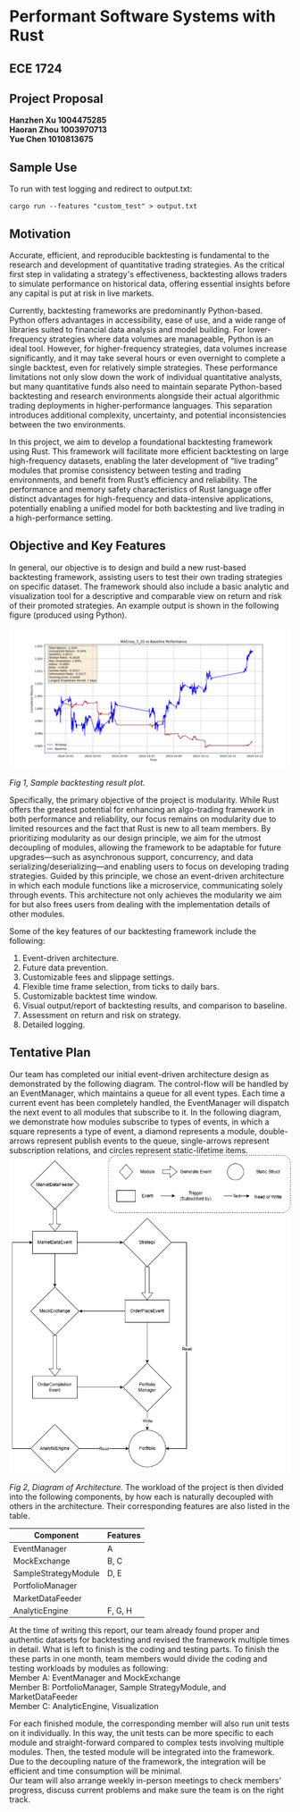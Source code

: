 # **Performant Software Systems with Rust**

## **ECE 1724**

## **Project Proposal**

**Hanzhen Xu 1004475285**  
**Haoran Zhou 1003970713**  
**Yue Chen 1010813675**

## **Sample Use**
To run with test logging and redirect to output.txt:
```
cargo run --features "custom_test" > output.txt
```
## **Motivation**

Accurate, efficient, and reproducible backtesting is fundamental to the research and development of quantitative trading strategies. As the critical first step in validating a strategy's effectiveness, backtesting allows traders to simulate performance on historical data, offering essential insights before any capital is put at risk in live markets.

Currently, backtesting frameworks are predominantly Python-based. Python offers advantages in accessibility, ease of use, and a wide range of libraries suited to financial data analysis and model building. For lower-frequency strategies where data volumes are manageable, Python is an ideal tool. However, for higher-frequency strategies, data volumes increase significantly, and it may take several hours or even overnight to complete a single backtest, even for relatively simple strategies. These performance limitations not only slow down the work of individual quantitative analysts, but many quantitative funds also need to maintain separate Python-based backtesting and research environments alongside their actual algorithmic trading deployments in higher-performance languages. This separation introduces additional complexity, uncertainty, and potential inconsistencies between the two environments.

In this project, we aim to develop a foundational backtesting framework using Rust. This framework will facilitate more efficient backtesting on large high-frequency datasets, enabling the later development of “live trading” modules that promise consistency between testing and trading environments, and benefit from Rust’s efficiency and reliability. The performance and memory safety characteristics of Rust language offer distinct advantages for high-frequency and data-intensive applications, potentially enabling a unified model for both backtesting and live trading in a high-performance setting.

## **Objective and Key Features**

In general, our objective is to design and build a new rust-based backtesting framework, assisting users to test their own trading strategies on specific  dataset. The framework should also include a basic analytic and visualization tool for a descriptive and comparable view on return and risk of their promoted strategies. An example output is shown in the following figure (produced using Python).  

![Alt text][image1]  

*Fig 1, Sample backtesting result plot.*

Specifically, the primary objective of the project is modularity. While Rust offers the greatest potential for enhancing an algo-trading framework in both performance and reliability, our focus remains on modularity due to limited resources and the fact that Rust is new to all team members. By prioritizing modularity as our design principle, we aim for the utmost decoupling of modules, allowing the framework to be adaptable for future upgrades—such as asynchronous support, concurrency, and data serializing/deserializing—and enabling users to focus on developing trading strategies. Guided by this principle, we chose an event-driven architecture in which each module functions like a microservice, communicating solely through events. This architecture not only achieves the modularity we aim for but also frees users from dealing with the implementation details of other modules.

Some of the key features of our backtesting framework include the following:

1. Event-driven architecture.  
2. Future data prevention.  
3. Customizable fees and slippage settings.  
4. Flexible time frame selection, from ticks to daily bars.  
5. Customizable backtest time window.  
6. Visual output/report of backtesting results, and comparison to baseline.  
7. Assessment on return and risk on strategy.  
8. Detailed logging.

## **Tentative Plan**

Our team has completed our initial event-driven architecture design as demonstrated by the following diagram. The control-flow will be handled by an EventManager, which maintains a queue for all event types. Each time a current event has been completely handled, the EventManager will dispatch the next event to all modules that subscribe to it. In the following diagram, we demonstrate how modules subscribe to types of events, in which a square represents a type of event, a diamond represents a module, double-arrows represent publish events to the queue, single-arrows represent subscription relations, and circles represent static-lifetime items.    
![Alt text][image2]  

*Fig 2, Diagram of Architecture.*
The workload of the project is then divided into the following components, by how each is naturally decoupled with others in the architecture. Their corresponding features are also listed in the table.

| Component            | Features           |
|----------------------|--------------------|
| EventManager         | A                  |
| MockExchange         | B, C               |
| SampleStrategyModule | D, E               |
| PortfolioManager     |                    |
| MarketDataFeeder     |                    |
| AnalyticEngine       | F, G, H            |

At the time of writing this report, our team already found proper and authentic datasets for backtesting and revised the framework multiple times in detail. What is left to finish is the coding and testing parts. To finish the these parts in one month, team members would divide the coding and testing workloads by modules as following:  
Member A: EventManager and MockExchange  
Member B: PortfolioManager, Sample StrategyModule, and MarketDataFeeder  
Member C: AnalyticEngine, Visualization

For each finished module, the corresponding member will also run unit tests on it individually. In this way, the unit tests can be more specific to each module and straight-forward compared to complex tests involving multiple modules. Then, the tested module will be integrated into the framework. Due to the decoupling nature of the framework, the integration will be efficient and time consumption will be minimal.  
Our team will also arrange weekly in-person meetings to check members’ progress, discuss current problems and make sure the team is on the right track.  


[image1]:resources/image/MACROSS_5_20_sample.png
[image2]:resources/image/CrabQuantArchitecture.png